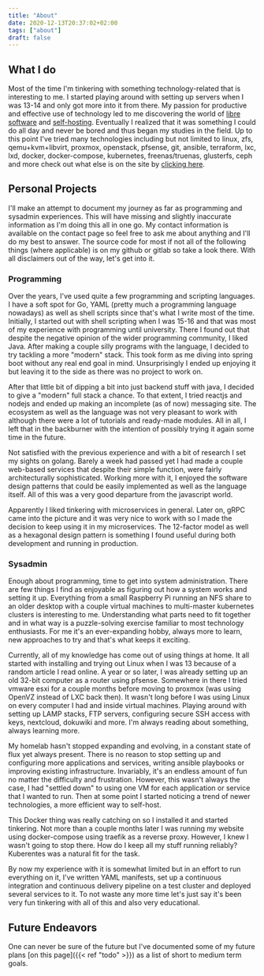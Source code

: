 ```yaml
---
title: "About"
date: 2020-12-13T20:37:02+02:00
tags: ["about"]
draft: false
---
```


## What I do

Most of the time I'm tinkering with something technology-related that is interesting to me.
I started playing around with setting up servers when I was 13-14 and only got more into it from there.
My passion for productive and effective use of technology led to me discovering the world of
[libre software](https://www.fsf.org/resources/resources/what-is-fs)
and
[self-hosting](https://www.reddit.com/r/selfhosted/wiki/index#wiki_self-hosting).
Eventually I realized that it was something I could do all day and never be bored and thus began my studies in the field.
Up to this point I've tried many technologies including but not limited to
linux, zfs, qemu+kvm+libvirt, proxmox, openstack, pfsense, git, ansible, terraform, lxc, lxd, docker, docker-compose, kubernetes, freenas/truenas, glusterfs, ceph and more check out what else is on the site by [clicking here](/links).

## Personal Projects

I'll make an attempt to document my journey as far as programming and sysadmin experiences.
This will have missing and slightly inaccurate information as I'm doing this all in one go.
My contact information is available on the contact page so feel free to ask me about anything and I'll do my best to answer.
The source code for most if not all of the following things (where applicable) is on my github or gitlab so take a look there.
With all disclaimers out of the way, let's get into it. 

### Programming

Over the years, I've used quite a few programming and scripting languages.
I have a soft spot for Go, YAML (pretty much a programming language nowadays) as well as shell scripts since that's what I write most of the time.
Initially, I started out with shell scripting when I was 15-16 and that was most of my experience with programming until university.
There I found out that despite the negative opinion of the wider programming community, I liked Java.
After making a couple silly programs with the language, I decided to try tackling a more "modern" stack.
This took form as me diving into spring boot without any real end goal in mind.
Unsurprisingly I ended up enjoying it but leaving it to the side as there was no project to work on.

After that little bit of dipping a bit into just backend stuff with java, I decided to give a "modern" full stack a chance.
To that extent, I tried reactjs and nodejs and ended up making an incomplete (as of now) messaging site.
The ecosystem as well as the language was not very pleasant to work with although there were a lot of tutorials and ready-made modules.
All in all, I left that in the backburner with the intention of possibly trying it again some time in the future.

Not satisfied with the previous experience and with a bit of research I set my sights on golang.
Barely a week had passed yet I had made a couple web-based services that despite their simple function, were fairly architecturally sophisticated.
Working more with it, I enjoyed the software design patterns that could be easily implemented as well as the language itself.
All of this was a very good departure from the javascript world.

Apparently I liked tinkering with microservices in general.
Later on, gRPC came into the picture and it was very nice to work with so I made the decision to keep using it in my microservices.
The 12-factor model as well as a hexagonal design pattern is something I found useful during both development and running in production.

### Sysadmin

Enough about programming, time to get into system administration.
There are few things I find as enjoyable as figuring out how a system works and setting it up.
Everything from a small Raspberry Pi running an NFS share to an older desktop with a couple virtual machines to multi-master kubernetes clusters is interesting to me.
Understanding what parts need to fit together and in what way is a puzzle-solving exercise familiar to most technology enthusiasts.
For me it's an ever-expanding hobby, always more to learn, new approaches to try and that's what keeps it exciting.

Currently, all of my knowledge has come out of using things at home.
It all started with installing and trying out Linux when I was 13 because of a random article I read online.
A year or so later, I was already setting up an old 32-bit computer as a router using pfsense.
Somewhere in there I tried vmware esxi for a couple months before moving to proxmox (was using OpenVZ instead of LXC back then).
It wasn't long before I was using Linux on every computer I had and inside virtual machines.
Playing around with setting up LAMP stacks, FTP servers, configuring secure SSH access with keys, nextcloud, dokuwiki and more.
I'm always reading about something, always learning more.

My homelab hasn't stopped expanding and evolving, in a constant state of flux yet always present.
There is no reason to stop setting up and configuring more applications and services, writing ansible playbooks or improving existing infrastructure.
Invariably, it's an endless amount of fun no matter the difficulty and frustration.
However, this wasn't always the case, I had "settled down" to using one VM for each application or service that I wanted to run.
Then at some point I started noticing a trend of newer technologies, a more efficient way to self-host.

This Docker thing was really catching on so I installed it and started tinkering.
Not more than a couple months later I was running my website using docker-compose using traefik as a reverse proxy.
However, I knew I wasn't going to stop there. How do I keep all my stuff running reliably?
Kuberentes was a natural fit for the task.

By now my experience with it is somewhat limited but in an effort to run everything on it, I've written YAML manifests, set up a continuous integration and continuous delivery pipeline on a test cluster and deployed several services to it.
To not waste any more time let's just say it's been very fun tinkering with all of this and also very educational.

## Future Endeavors

One can never be sure of the future but I've documented some of my future plans [on this page]({{< ref "todo" >}}) as a list of short to medium term goals.
